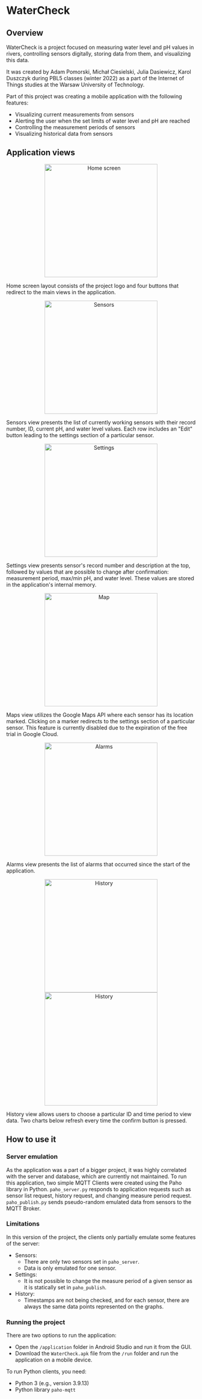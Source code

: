 # WaterCheck

## Overview

WaterCheck is a project focused on measuring water level and pH values in rivers, controlling sensors digitally, storing data from them, and visualizing this data.

It was created by Adam Pomorski, Michał Ciesielski, Julia Dasiewicz, Karol Duszczyk during PBL5 classes (winter 2022) as a part of the Internet of Things studies at the Warsaw University of Technology.

Part of this project was creating a mobile application with the following features:
- Visualizing current measurements from sensors
- Alerting the user when the set limits of water level and pH are reached
- Controlling the measurement periods of sensors
- Visualizing historical data from sensors

## Application views

<p align="center">
    <img src="img/home_screen.png" alt="Home screen" width="300"/>
</p>

Home screen layout consists of the project logo and four buttons that redirect to the main views in the application.

<p align="center">
    <img src="img/sensors.png" alt="Sensors" width="300"/>
</p>

Sensors view presents the list of currently working sensors with their record number, ID, current pH, and water level values. Each row includes an "Edit" button leading to the settings section of a particular sensor.

<p align="center">
    <img src="img/settings.png" alt="Settings" width="300"/>
</p>

Settings view presents sensor's record number and description at the top, followed by values that are possible to change after confirmation: measurement period, max/min pH, and water level. These values are stored in the application's internal memory.

<p align="center">
    <img src="img/map.png" alt="Map" width="300"/>
</p>

Maps view utilizes the Google Maps API where each sensor has its location marked. Clicking on a marker redirects to the settings section of a particular sensor. This feature is currently disabled due to the expiration of the free trial in Google Cloud.

<p align="center">
    <img src="img/alarms.png" alt="Alarms" width="300"/>
</p>

Alarms view presents the list of alarms that occurred since the start of the application.

<p align="center">
    <img src="img/history1.png" alt="History" width="300"/>
    <img src="img/history2.png" alt="History" width="300"/>
</p>

History view allows users to choose a particular ID and time period to view data. Two charts below refresh every time the confirm button is pressed.

## How to use it

### Server emulation

As the application was a part of a bigger project, it was highly correlated with the server and database, which are currently not maintained. To run this application, two simple MQTT Clients were created using the Paho library in Python. `paho_server.py` responds to application requests such as sensor list request, history request, and changing measure period request. `paho_publish.py` sends pseudo-random emulated data from sensors to the MQTT Broker.

### Limitations

In this version of the project, the clients only partially emulate some features of the server:
- Sensors:
  - There are only two sensors set in `paho_server`.
  - Data is only emulated for one sensor.
- Settings:
  - It is not possible to change the measure period of a given sensor as it is statically set in `paho_publish`.
- History:
  - Timestamps are not being checked, and for each sensor, there are always the same data points represented on the graphs.

### Running the project

There are two options to run the application:
- Open the `/application` folder in Android Studio and run it from the GUI.
- Download the `WaterCheck.apk` file from the `/run` folder and run the application on a mobile device.

To run Python clients, you need:
- Python 3 (e.g., version 3.9.13)
- Python library `paho-mqtt`

